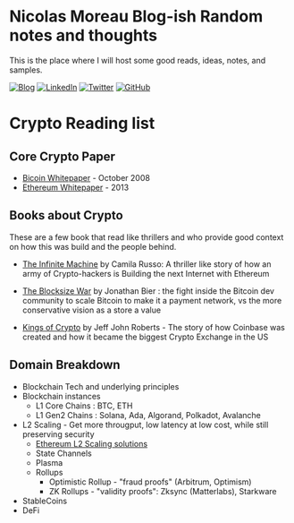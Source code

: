 # Nicolas Moreau Blog-ish Random notes and thoughts

This is the place where I will host some good reads, ideas, notes, and samples.

[![Blog](https://img.shields.io/badge/Blog-12100E?style=fplastic&logo=medium&logoColor=white)](http://blog.nmoreau.com)
[![LinkedIn](https://img.shields.io/badge/Linkedin-%230077B5.svg?style=fplastic&logo=linkedin&logoColor=white)](https://www.linkedin.com/in/nicolasmoreau/)
[![Twitter](https://img.shields.io/badge/Twitter-%231DA1F2.svg?style=plastic&logo=Twitter&logoColor=white)](https://twitter.com/nicolasmoreau)
[![GitHub](https://img.shields.io/badge/github-%23121011.svg?style=plastic&logo=github&logoColor=white)](https://github.com/nmoreau/)



# Crypto Reading list
## Core Crypto Paper
- [Bicoin Whitepaper](https://bitcoin.org/bitcoin.pdf) - October 2008
- [Ethereum Whitepaper](https://ethereum.org/en/whitepaper/) - 2013

## Books about Crypto 
These are a few book that read like thrillers and who provide good context on how this was build and the people behind.
- [The Infinite Machine](https://www.amazon.com/Infinite-Machine-Crypto-hackers-Building-Internet-ebook/dp/B07X8HS2WC) by Camila Russo: A thriller like story of how an army of Crypto-hackers is Building the next Internet with Ethereum 

- [The Blocksize War](https://www.amazon.com/Infinite-Machine-Crypto-hackers-Building-Internet-ebook/dp/B07X8HS2WC) by Jonathan Bier : the fight inside the Bitcoin dev community to scale Bitcoin to make it a payment network, vs the more conservative vision as a store a value
- [Kings of Crypto](https://www.amazon.com/Kings-Crypto-Startups-Cryptocurrency-Silicon-ebook/dp/B085TRJY8X) by Jeff John Roberts - The story of how Coinbase was created and how it became the biggest Crypto Exchange in the US

## Domain Breakdown
- Blockchain Tech and underlying principles
- Blockchain instances
  - L1 Core Chains : BTC, ETH
  - L1 Gen2 Chains : Solana, Ada, Algorand, Polkadot, Avalanche
- L2 Scaling - Get more througput, low latency at low cost, while still preserving security
  - [Ethereum L2 Scaling solutions](https://medium.com/coinmonks/easy-to-understand-ethereum-layer-2-scaling-solutions-channels-vs-plasma-vs-rollups-1dc1d4e9cb52) 
  - State Channels
  - Plasma
  - Rollups
    - Optimistic Rollup - "fraud proofs" (Arbitrum, Optimism)
    - ZK Rollups - "validity proofs": Zksync (Matterlabs), Starkware
- StableCoins
- DeFi


